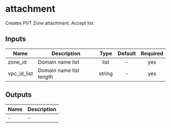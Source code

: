 # attachment

Creates PVT Zone attachment. Accept list.

<!-- BEGINNING OF PRE-COMMIT-TERRAFORM DOCS HOOK -->

## Inputs

| Name | Description | Type | Default | Required |
|------|-------------|:----:|:-----:|:-----:|
| zone_id | Domain name list | list | - | yes |
| vpc_id_list | Domain name list length | string | - | yes |


## Outputs

| Name | Description |
|------|-------------|
| - | - |

<!-- END OF PRE-COMMIT-TERRAFORM DOCS HOOK -->
